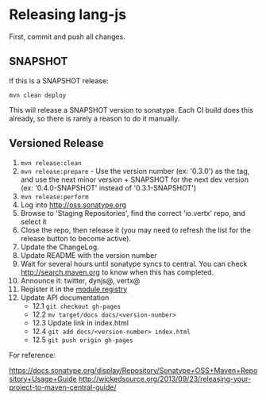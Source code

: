 # Releasing lang-js

First, commit and push all changes.

## SNAPSHOT

If this is a SNAPSHOT release:

    mvn clean deploy
    
This will release a SNAPSHOT version to sonatype. Each CI build does this
already, so there is rarely a reason to do it manually.

## Versioned Release 

1. `mvn release:clean`
2. `mvn release:prepare` - Use the version number (ex: '0.3.0') as the tag, and
   use the next minor version + SNAPSHOT for the next dev version (ex:
   '0.4.0-SNAPSHOT' instead of '0.3.1-SNAPSHOT')
3. `mvn release:perform`
4. Log into <http://oss.sonatype.org>
5. Browse to 'Staging Repositories', find the correct 'io.vertx' repo,
   and select it 
6. Close the repo, then release it (you may need to refresh the list 
   for the release button to become active).
7. Update the ChangeLog.
8. Update README with the version number
9. Wait for several hours until sonatype syncs to central. You can
    check <http://search.maven.org> to know when this has completed.
10. Announce it: twitter, dynjs@, vertx@
11. Register it in the [module registry](http://modulereg.vertx.io/)
12. Update API documentation
    * 12.1 `git checkout gh-pages`
    * 12.2 `mv target/docs docs/<version-number>`
    * 12.3 Update link in index.html
    * 12.4 `git add docs/<version-number> index.html`
    * 12.5 `git push origin gh-pages`

For reference:

<https://docs.sonatype.org/display/Repository/Sonatype+OSS+Maven+Repository+Usage+Guide>
<http://wickedsource.org/2013/09/23/releasing-your-project-to-maven-central-guide/>

